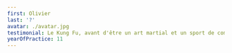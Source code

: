 ```yaml
---
first: Olivier
last: '?'
avatar: ./avatar.jpg
testimonial: Le Kung Fu, avant d'être un art martial et un sport de combat, c'est clairement une philosophie de vie.
yearOfPractice: 11
---
```

